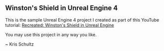 ## Winston's Shield in Unreal Engine 4

This is the sample Unreal Engine 4 project I created as part of this YouTube tutorial: [Recreated: Winston's Shield in Unreal Engine](https://youtu.be/mx7dl6A2AvA)

You may use this project in any way you like.

~ Kris Schultz
